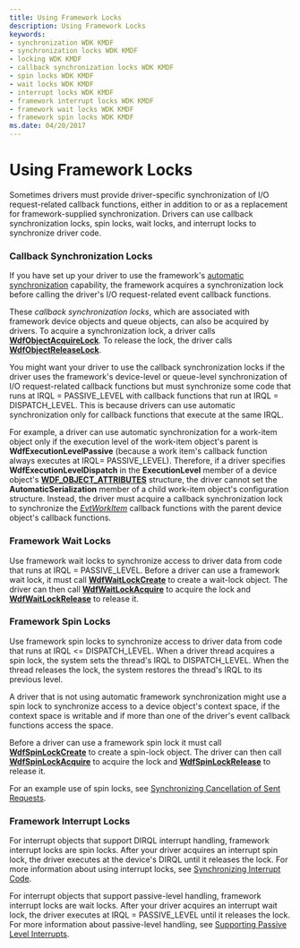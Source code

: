 ```yaml
---
title: Using Framework Locks
description: Using Framework Locks
keywords:
- synchronization WDK KMDF
- synchronization locks WDK KMDF
- locking WDK KMDF
- callback synchronization locks WDK KMDF
- spin locks WDK KMDF
- wait locks WDK KMDF
- interrupt locks WDK KMDF
- framework interrupt locks WDK KMDF
- framework wait locks WDK KMDF
- framework spin locks WDK KMDF
ms.date: 04/20/2017
---
```


# Using Framework Locks


Sometimes drivers must provide driver-specific synchronization of I/O request-related callback functions, either in addition to or as a replacement for framework-supplied synchronization. Drivers can use callback synchronization locks, spin locks, wait locks, and interrupt locks to synchronize driver code.

### Callback Synchronization Locks

If you have set up your driver to use the framework's [automatic synchronization](using-automatic-synchronization.md) capability, the framework acquires a synchronization lock before calling the driver's I/O request-related event callback functions.

These *callback synchronization locks*, which are associated with framework device objects and queue objects, can also be acquired by drivers. To acquire a synchronization lock, a driver calls [**WdfObjectAcquireLock**](/previous-versions/ff548721(v=vs.85)). To release the lock, the driver calls [**WdfObjectReleaseLock**](/previous-versions/ff548765(v=vs.85)).

You might want your driver to use the callback synchronization locks if the driver uses the framework's device-level or queue-level synchronization of I/O request-related callback functions but must synchronize some code that runs at IRQL = PASSIVE\_LEVEL with callback functions that run at IRQL = DISPATCH\_LEVEL. This is because drivers can use automatic synchronization only for callback functions that execute at the same IRQL.

For example, a driver can use automatic synchronization for a work-item object only if the execution level of the work-item object's parent is **WdfExecutionLevelPassive** (because a work item's callback function always executes at IRQL= PASSIVE\_LEVEL). Therefore, if a driver specifies **WdfExecutionLevelDispatch** in the **ExecutionLevel** member of a device object's [**WDF\_OBJECT\_ATTRIBUTES**](/windows-hardware/drivers/ddi/wdfobject/ns-wdfobject-_wdf_object_attributes) structure, the driver cannot set the **AutomaticSerialization** member of a child work-item object's configuration structure. Instead, the driver must acquire a callback synchronization lock to synchronize the [*EvtWorkItem*](/windows-hardware/drivers/ddi/wdfworkitem/nc-wdfworkitem-evt_wdf_workitem) callback functions with the parent device object's callback functions.

### Framework Wait Locks

Use framework wait locks to synchronize access to driver data from code that runs at IRQL = PASSIVE\_LEVEL. Before a driver can use a framework wait lock, it must call [**WdfWaitLockCreate**](/windows-hardware/drivers/ddi/wdfsync/nf-wdfsync-wdfwaitlockcreate) to create a wait-lock object. The driver can then call [**WdfWaitLockAcquire**](/previous-versions/ff551168(v=vs.85)) to acquire the lock and [**WdfWaitLockRelease**](/windows-hardware/drivers/ddi/wdfsync/nf-wdfsync-wdfwaitlockrelease) to release it.

### <a href="" id="framework-spin-locks"></a> Framework Spin Locks

Use framework spin locks to synchronize access to driver data from code that runs at IRQL &lt;= DISPATCH\_LEVEL. When a driver thread acquires a spin lock, the system sets the thread's IRQL to DISPATCH\_LEVEL. When the thread releases the lock, the system restores the thread's IRQL to its previous level.

A driver that is not using automatic framework synchronization might use a spin lock to synchronize access to a device object's context space, if the context space is writable and if more than one of the driver's event callback functions access the space.

Before a driver can use a framework spin lock it must call [**WdfSpinLockCreate**](/windows-hardware/drivers/ddi/wdfsync/nf-wdfsync-wdfspinlockcreate) to create a spin-lock object. The driver can then call [**WdfSpinLockAcquire**](/previous-versions/windows/hardware/drivers/ff550040(v=vs.85)) to acquire the lock and [**WdfSpinLockRelease**](/previous-versions/windows/hardware/drivers/ff550044(v=vs.85)) to release it.

For an example use of spin locks, see [Synchronizing Cancellation of Sent Requests](synchronizing-cancellation-of-sent-requests.md).

### Framework Interrupt Locks

For interrupt objects that support DIRQL interrupt handling, framework interrupt locks are spin locks. After your driver acquires an interrupt spin lock, the driver executes at the device's DIRQL until it releases the lock. For more information about using interrupt locks, see [Synchronizing Interrupt Code](synchronizing-interrupt-code.md).

For interrupt objects that support passive-level handling, framework interrupt locks are wait locks. After your driver acquires an interrupt wait lock, the driver executes at IRQL = PASSIVE\_LEVEL until it releases the lock. For more information about passive-level handling, see [Supporting Passive Level Interrupts](supporting-passive-level-interrupts.md).

 

